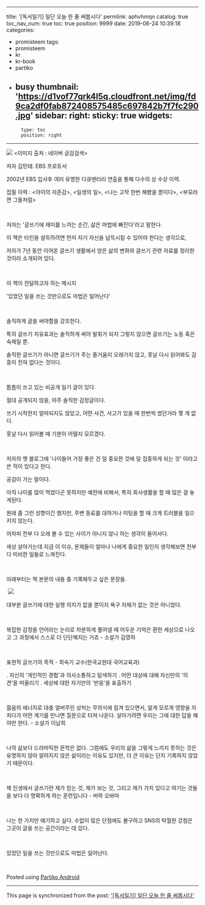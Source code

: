 
---
title: '[독서일기] 일단 오늘 한 줄 써봅시다'
permlink: aphvhmqn
catalog: true
toc_nav_num: true
toc: true
position: 9999
date: 2019-06-24 10:39:18
categories:
- promisteem
tags:
- promisteem
- kr
- kr-book
- partiko
- busy
thumbnail: 'https://d1vof77qrk4l5q.cloudfront.net/img/fd9ca2df0fab872408575485c697842b7f7fc290.jpg'
sidebar:
    right:
        sticky: true
widgets:
    -
        type: toc
        position: right
---


![](https://d1vof77qrk4l5q.cloudfront.net/img/fd9ca2df0fab872408575485c697842b7f7fc290.jpg)
<이미지 출처 : 네이버 글감검색>

저자 김민태. EBS 프로듀서

2002년 EBS 입사후 여러 유명한 다큐멘터리 연출을 통해 다수의 상 수상 이력.

집필 이력 : <아이의 자존감>, <일생의 일>, <나는 고작 한번 해봤을 뿐이다>, <부모라면 그들처럼>

​

저자는 '글쓰기에 재미를 느끼는 순간, 삶은 마법에 빠진다'라고 말한다.

이 책은 타인을 설득하려면 먼저 자기 자신을 납득시킬 수 있어야 한다는 생각으로, 

저자가 7년 동안 이어온 글쓰기 생활에서 얻은 삶의 변화와 글쓰기 관련 자료를 정리한 것이라 소개되어 있다.

​

이 책이 전달하고자 하는 메시지

'있었던 일을 쓰는 것만으로도 마법은 일어난다'

​

솔직하게 글을 써야함을 강조한다. 

특히 글쓰기 치유효과는 솔직하게 써야 발휘가 되지 그렇지 않으면 글쓰기는 노동 혹은 숙제일 뿐.

솔직한 글쓰기가 아니면 글쓰기가 주는 즐거움이 오래가지 않고, 
훗날 다시 읽어봐도 감흥이 전혀 없다는 것이다.

​

틈틈이 쓰고 있는 비공개 일기 글이 있다.

절대 공개되지 않을, 아주 솔직한 감정글이다.

쓰기 시작한지 얼마되지도 않았고, 어떤 사건, 사고가 있을 때 한번씩 썼던거라 몇 개 없다.

훗날 다시 읽어볼 때 기분이 어떨지 모르겠다.

​

저자의 옛 블로그에 '나이들어 가장 좋은 건 덜 중요한 것에 덜 집중하게 되는 것' 이라고 쓴 적이 있다고 한다.

공감이 가는 말이다.

아직 나이를 많이 먹었다곤 못하지만 예전에 비해서, 특히 회사생활을 할 때 많은 걸 놓게된다.

원래 좀 그런 성향이긴 했지만, 주변 동료를 대하거나 미팅을 할 때 크게 트러블을 일으키지 않는다.

어차피 전부 다 오래 볼 수 있는 사이가 아니지 않나 하는 생각이 들어서다. 

세상 살아가는데 지금 이 이슈, 문제들이 얼마나 나에게 중요한 일인지 생각해보면 전부 다 미비한 일들로 느껴진다.

​

아래부터는 책 본문의 내용 중 기록해두고 싶은 문장들.

​
![](https://i.imgur.com/HckzDOK.gif)
​

대부분 글쓰기에 대한 실행 의지가 없을 뿐이지 욕구 자체가 없는 것은 아니었다.

​

복잡한 감정을 언어라는 논리로 차분하게 풀어낼 때 
어두운 기억은 환한 세상으로 나오고 
그 과정에서 스스로 더 단단해지는 거죠 - 소설가 김영하

​

표현적 글쓰기의 목적 - 최숙기 교수(한국교원대 국어교육과)

. 자신의 '개인적인 경험'과 의사소통하고 탐색하기
. 어떤 대상에 대해 자신만의 '의견'을 떠올리기
. 세상에 대한 자기만의 '반응'을 표출하기

​

젊음의 에너지로 대충 얼버무린 상처는 무의식에 잠겨 있으면서, 
알게 모르게 영향을 끼치다가 어떤 계기를 만나면 질문으로 터져 나온다. 
살아가려면 우리는 그에 대한 답을 해야만 한다. - 소설가 이남희

​

나의 삶보다 드라마틱한 문학은 없다. 
그럼에도 우리의 삶을 그렇게 느끼지 못하는 것은 
유명하지 않아 알려지지 않은 삶이라는 이유도 있지만, 
더 큰 이유는 단지 기록하지 않았기 때문이다.

​

제 인생에서 글쓰기란 제가 믿는 것, 제가 보는 것, 
그리고 제가 가치 있다고 여기는 것들을 
보다 더 명확하게 하는 훈련입니다 - 버락 오바마

​

나는 한 가지만 얘기하고 싶다. 
수없이 많은 단점에도 불구하고 
SNS의 탁월한 강점은 
그곳이 글을 쓰는 공간이라는 데 있다.

​

있었던 일을 쓰는 것만으로도 마법은 일어난다.

​


Posted using [Partiko Android](https://partiko.app/referral/lucky2015)

- - -

This page is synchronized from the post: ['[독서일기] 일단 오늘 한 줄 써봅시다'](https://steemit.com/@lucky2015/aphvhmqn)
